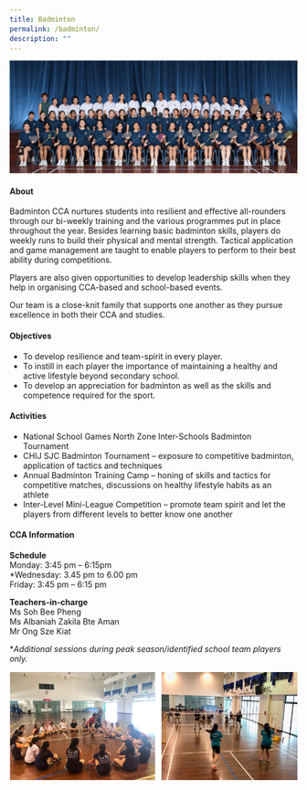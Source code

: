 ```yaml
---
title: Badminton
permalink: /badminton/
description: ""
---
```

![](/images/CCA/2023/Badminton/badminton.jpg)

#### **About**
Badminton CCA nurtures students into resilient and effective all-rounders through our bi-weekly training and the various programmes put in place throughout the year. Besides learning basic badminton skills, players do weekly runs to build their physical and mental strength. Tactical application and game management are taught to enable players to perform to their best ability during competitions.

Players are also given opportunities to develop leadership skills when they help in organising CCA-based and school-based events.

Our team is a close-knit family that supports one another as they pursue excellence in both their CCA and studies. 

#### **Objectives**
*   To develop resilience and team-spirit in every player.
*   To instill in each player the importance of maintaining a healthy and active lifestyle beyond secondary school. 
*  To develop an appreciation for badminton as well as the skills and competence required for the sport.

#### **Activities**
*   National School Games North Zone Inter-Schools Badminton Tournament
*   CHIJ SJC Badminton Tournament – exposure to competitive badminton, application of tactics and techniques
*   Annual Badminton Training Camp – honing of skills and tactics for competitive matches, discussions on healthy lifestyle habits as an athlete
*   Inter-Level Mini-League Competition – promote team spirit and let the players from different levels to better know one another

#### **CCA Information**
**Schedule**        
<br>Monday: 3:45 pm – 6:15pm
<br>*Wednesday: 3.45 pm to 6.00 pm
<br>Friday: 3:45 pm – 6:15 pm<br>

**Teachers-in-charge**
<br>Ms Soh Bee Pheng <br> Ms Albaniah Zakila Bte Aman<br>Mr Ong Sze Kiat<br>

  
**Additional sessions during peak season/identified school team players only.*

![](/images/CCA/Physical%20Sports/Badminton/B2.png)